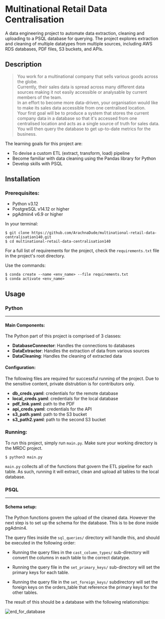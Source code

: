 # Multinational Retail Data Centralisation

A data engineering project to automate data extraction, cleaning and uploading to a PSQL database for querying. The project explores extraction and cleaning of multiple datatypes from multiple sources, including AWS RDS databases, PDF files, S3 buckets, and APIs.

## Description

> You work for a multinational company that sells various goods across the globe. <br>
> Currently, their sales data is spread across many different data sources making it not easily accessible or analysable by current members of the team. <br>
> In an effort to become more data-driven, your organisation would like to make its sales data accessible from one centralised location.<br>
> Your first goal will be to produce a system that stores the current company data in a database so that it's accessed from one centralised location and acts as a single source of truth for sales data.<br>
> You will then query the database to get up-to-date metrics for the business.

The learning goals for this project are:

- To devise a custom ETL (extract, transform, load) pipeline
- Become familiar with data cleaning using the Pandas library for Python
- Develop skills with PSQL

## Installation

### Prerequisites:

- Python v3.12
- PostgreSQL v14.12 or higher
- pgAdmin4 v6.9 or higher

In your terminal:

```
$ git clone https://github.com/ArachnaDude/multinational-retail-data-centralisation140.git
$ cd multinational-retail-data-centralisation140
```

For a full list of requirements for the project, check the `requirements.txt` file in the project's root directory.

Use the commands:

```
$ conda create --name <env_name> --file requirements.txt
$ conda activate <env_name>
```

## Usage

### Python

---

#### Main Components:

The Python part of this project is comprised of 3 classes:

- **DatabaseConnector**: Handles the connections to databases
- **DataExtractor**: Handles the extraction of data from various sources
- **DataCleaning**: Handles the cleaning of extracted data

#### Configuration:

The following files are required for successful running of the project. Due to the sensitive content, private distrubtion is for contributors only.

- **db_creds.yaml**: credentials for the remote database
- **local_creds.yaml**: credentials for the local database
- **pdf_link.yaml**: path to the PDF
- **api_creds.yaml**: credentials for the API
- **s3_path.yaml**: path to the S3 bucket
- **s3_path2.yaml**: path to the second S3 bucket

### Running:

To run this project, simply run `main.py`. Make sure your working directory is the MRDC project.

```
$ python3 main.py
```

`main.py` collects all of the functions that govern the ETL pipeline for each table. As such, running it will extract, clean and upload all tables to the local database.

### PSQL

---

#### Schema setup:

The Python functions govern the upload of the cleaned data. However the next step is to set up the schema for the database. This is to be done inside pgAdmin4.

The query files inside the `sql_queries/` directory will handle this, and should be executed in the following order:

- Running the query files in the `cast_column_types/` sub-directory will convert the columns in each table to the correct datatype.

- Running the query file in the `set_primary_keys/` sub-directory will set the primary keys for each table.

- Running the query file in the `set_foreign_keys/` subdirectory will set the foreign keys on the orders_table that reference the primary keys for the other tables.

The result of this should be a database with the following relationships:

![erd_for_database](imgs/erd_for_database.jpg)
